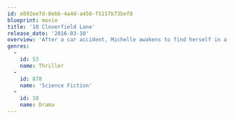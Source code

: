 ```yaml
---
id: e892ee7d-8ebb-4a4d-a456-f5157b73bef8
blueprint: movie
title: '10 Cloverfield Lane'
release_date: '2016-03-10'
overview: 'After a car accident, Michelle awakens to find herself in a mysterious bunker with two men named Howard and Emmett. Howard offers her a pair of crutches to help her remain mobile with her leg injury sustained from the car crash and tells her to "get good on those" before leaving the bunker. She has been given the information that there has been an alien attack and the outside world is poisoned. However, Howard and Emmett''s intentions soon become questionable and Michelle is faced with a question: Is it better in here or out there?'
genres:
  -
    id: 53
    name: Thriller
  -
    id: 878
    name: 'Science Fiction'
  -
    id: 18
    name: Drama
---
```

